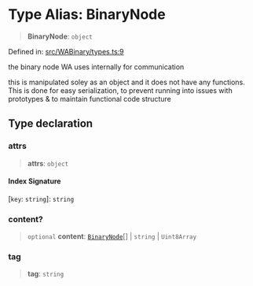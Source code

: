 # Type Alias: BinaryNode

> **BinaryNode**: `object`

Defined in: [src/WABinary/types.ts:9](https://github.com/Fokusdotid/Baileys/blob/eb819228f591f9a29a091aefc3a8c91a38d77089/src/WABinary/types.ts#L9)

the binary node WA uses internally for communication

this is manipulated soley as an object and it does not have any functions.
This is done for easy serialization, to prevent running into issues with prototypes &
to maintain functional code structure

## Type declaration

### attrs

> **attrs**: `object`

#### Index Signature

\[`key`: `string`\]: `string`

### content?

> `optional` **content**: [`BinaryNode`](BinaryNode.md)[] \| `string` \| `Uint8Array`

### tag

> **tag**: `string`
